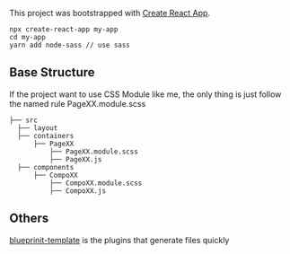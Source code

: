 This project was bootstrapped with [Create React App](https://github.com/facebook/create-react-app).

```
npx create-react-app my-app
cd my-app
yarn add node-sass // use sass
```
## Base Structure
If the project want to use CSS Module like me, the only thing is just follow the named rule PageXX.module.scss

```
├── src
  ├── layout
  ├── containers
      ├── PageXX
          ├── PageXX.module.scss  
          ├── PageXX.js
  ├── components
      ├── CompoXX
          ├── CompoXX.module.scss
          ├── CompoXX.js
```

## Others
[blueprinit-template](https://github.com/reesemclean/blueprint) is the plugins that generate files quickly